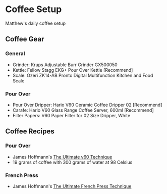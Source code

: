 # Coffee Setup

Matthew's daily coffee setup

## Coffee Gear

### General

- Grinder: Krups Adjustable Burr Grinder GX500050
- Kettle: Fellow Stagg EKG+ Pour Over Kettle [Recommend]
- Scale: Ozeri ZK14-AB Pronto Digital Multifunction Kitchen and Food Scale

### Pour Over

- Pour Over Dripper: Hario V60 Ceramic Coffee Dripper 02 [Recommend]
- Carafe: Hario V60 Glass Range Coffee Server, 600ml [Recommend]
- Filter Papers: V60 Paper Filter for 02 Size Dripper, White

## Coffee Recipes

### Pour Over

- James Hoffmann's [The Ultimate v60 Technique](https://youtu.be/AI4ynXzkSQo)
- 19 grams of coffee with 300 grams of water at 98 Celsius

### French Press

- James Hoffmann's [The Ultimate French Press Technique](https://youtu.be/st571DYYTR8)
